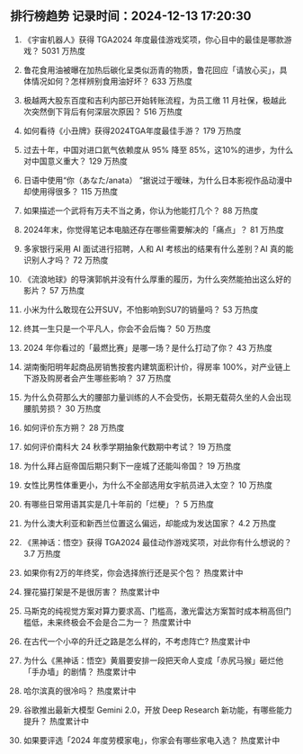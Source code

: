 
## 排行榜趋势 记录时间：2024-12-13 17:20:30
  
  1. 《宇宙机器人》获得 TGA2024 年度最佳游戏奖项，你心目中的最佳是哪款游戏？ 5031 万热度
    
  2. 鲁花食用油被曝在加热后碳化呈类似沥青的物质，鲁花回应「请放心买」，具体情况如何？怎样辨别食用油好坏？ 633 万热度
    
  3. 极越两大股东百度和吉利内部已开始转账流程，为员工缴 11 月社保，极越此次突然倒下背后有何深层次原因？ 516 万热度
    
  4. 如何看待《小丑牌》获得2024TGA年度最佳手游？ 179 万热度
    
  5. 过去十年，中国对进口氦气依赖度从 95% 降至 85%​，这10%的进步，为什么对中国意义重大？ 129 万热度
    
  6. 日语中使用“你（あなた/anata） ”据说过于暧昧，为什么日本影视作品动漫中却使用得很多？ 115 万热度
    
  7. 如果描述一个武将有万夫不当之勇，你认为他能打几个？ 88 万热度
    
  8. 2024年末，你觉得笔记本电脑还存在哪些需要解决的「痛点」？ 81 万热度
    
  9. 多家银行采用 AI 面试进行招聘，人和 AI 考核出的结果有什么差别？AI 真的能识别人才吗？ 72 万热度
    
  10. 《流浪地球》的导演郭帆并没有什么厚重的履历，为什么突然能拍出这么好的影片？ 57 万热度
    
  11. 小米为什么敢现在公开SUV，不怕影响到SU7的销量吗？ 53 万热度
    
  12. 终其一生只是一个平凡人，你会不会后悔？ 50 万热度
    
  13. 2024 年你看过的「最燃比赛」是哪一场？是什么打动了你？ 43 万热度
    
  14. 湖南衡阳明年起商品房销售按套内建筑面积计价，得房率 100%，对产业链上下游及购房者会产生哪些影响？ 37 万热度
    
  15. 为什么负荷那么大的腰部力量训练的人不会受伤，长期无载荷久坐的人会出现腰肌劳损？ 30 万热度
    
  16. 如何评价东方朔？ 28 万热度
    
  17. 如何评价南科大 24 秋季学期抽象代数期中考试？ 19 万热度
    
  18. 为什么拜占庭帝国后期只剩下一座城了还能叫帝国？ 19 万热度
    
  19. 女性比男性体重更小，为什么不全部选用女宇航员进入太空？ 10 万热度
    
  20. 有哪些日常用语其实是几十年前的「烂梗」？ 5 万热度
    
  21. 为什么澳大利亚和新西兰位置这么偏远，却能成为发达国家？ 4.2 万热度
    
  22. 《黑神话：悟空》获得 TGA2024 最佳动作游戏奖项，对此你有什么想说的？ 3.7 万热度
    
  23. 如果你有2万的年终奖，你会选择旅行还是买个包？ 热度累计中
    
  24. 狸花猫打架是不是很厉害？ 热度累计中
    
  25. 马斯克的纯视觉方案对算力要求高、门槛高，激光雷达方案暂时成本稍高但门槛低，未来终极会不会是合二为一？ 热度累计中
    
  26. 在古代一个小卒的升迁之路是怎么样的，不考虑阵亡? 热度累计中
    
  27. 为什么《黑神话：悟空》黄眉要安排一段把天命人变成「赤尻马猴」砸烂他「手办墙」的剧情？ 热度累计中
    
  28. 哈尔滨真的很冷吗？ 热度累计中
    
  29. 谷歌推出最新大模型 Gemini 2.0，开放 Deep Research 新功能，有哪些能力提升？ 热度累计中
    
  30. 如果要评选「2024 年度劳模家电」，你家会有哪些家电入选？ 热度累计中
    
